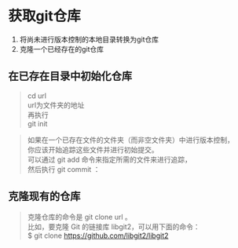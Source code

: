# 获取git仓库

1. 将尚未进行版本控制的本地目录转换为git仓库
2. 克隆一个已经存在的git仓库

## 在已存在目录中初始化仓库

> cd url  
> url为文件夹的地址  
> 再执行  
> git init  

> 如果在一个已存在文件的文件夹（而非空文件夹）中进行版本控制，  
> 你应该开始追踪这些文件并进行初始提交。  
> 可以通过 git add 命令来指定所需的文件来进行追踪，  
> 然后执行 git commit ：


## 克隆现有的仓库

> 克隆仓库的命令是 git clone url 。  
> 比如，要克隆 Git 的链接库 libgit2，可以用下面的命令：  
> $ git clone https://github.com/libgit2/libgit2


